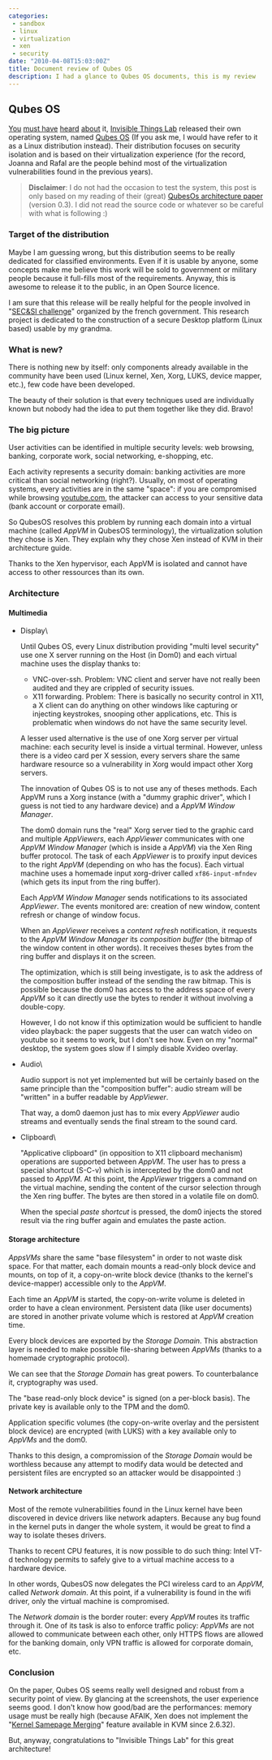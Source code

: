 ```yaml
---
categories:
 - sandbox
 - linux
 - virtualization
 - xen
 - security
date: "2010-04-08T15:03:00Z"
title: Document review of Qubes OS
description: I had a glance to Qubes OS documents, this is my review
---
```


Qubes OS
--------

[You](http://theinvisiblethings.blogspot.com/2010/04/introducing-qubes-os.html)
[must
have](http://tech.slashdot.org/story/10/04/07/1754208/Researcher-Releases-Hardened-OS-Qubes-Xen-Hits-40?)
[heard](http://linuxfr.org/2010/04/07/26705.html)
[about](http://twitter.com/alexsotirov/statuses/11796459373) it,
[Invisible Things Lab](http://invisiblethingslab.com/) released their
own operating system, named [Qubes OS](http://www.qubes-os.org/) (If you
ask me, I would have refer to it as a Linux distribution instead). Their
distribution focuses on security isolation and is based on their
virtualization experience (for the record, Joanna and Rafal are the
people behind most of the virtualization vulnerabilities found in the
previous years).

> **Disclaimer**: I do not had the occasion to test the system, this
> post is only based on my reading of their (great) [QubesOs
> architecture
> paper](http://www.qubes-os.org/files/doc/arch-spec-0.3.pdf) (version
> 0.3). I did not read the source code or whatever so be careful with
> what is following :)

### Target of the distribution

Maybe I am guessing wrong, but this distribution seems to be really
dedicated for classified environments. Even if it is usable by anyone,
some concepts make me believe this work will be sold to government or
military people because it full-fills most of the requirements. Anyway,
this is awesome to release it to the public, in an Open Source licence.

I am sure that this release will be really helpful for the people
involved in "[SEC&SI
challenge](http://www.ssi.gouv.fr/site_article91.html)" organized by the
french government. This research project is dedicated to the
construction of a secure Desktop platform (Linux based) usable by my
grandma.

### What is new?

There is nothing new by itself: only components already available in the
community have been used (Linux kernel, Xen, Xorg, LUKS, device mapper,
etc.), few code have been developed.

The beauty of their solution is that every techniques used are
individually known but nobody had the idea to put them together like
they did. Bravo!

### The big picture

User activities can be identified in multiple security levels: web
browsing, banking, corporate work, social networking, e-shopping, etc.

Each activity represents a security domain: banking activities are more
critical than social networking (right?). Usually, on most of operating
systems, every activities are in the same "space": if you are
compromised while browsing [youtube.com](#sec-1.3), the attacker can
access to your sensitive data (bank account or corporate email).

So QubesOS resolves this problem by running each domain into a virtual
machine (called *AppVM* in QubesOS terminology), the virtualization
solution they chose is Xen. They explain why they chose Xen instead of
KVM in their architecture guide.

Thanks to the Xen hypervisor, each AppVM is isolated and cannot have
access to other ressources than its own.

### Architecture

#### Multimedia

-   Display\

    Until Qubes OS, every Linux distribution providing "multi level
    security" use one X server running on the Host (in Dom0) and each
    virtual machine uses the display thanks to:

    -   VNC-over-ssh. Problem: VNC client and server have not really
        been audited and they are crippled of security issues.
    -   X11 forwarding. Problem: There is basically no security control
        in X11, a X client can do anything on other windows like
        capturing or injecting keystrokes, snooping other
        applications, etc. This is problematic when windows do not have
        the same security level.

    A lesser used alternative is the use of one Xorg server per virtual
    machine: each security level is inside a virtual terminal. However,
    unless there is a video card per X session, every servers share the
    same hardware resource so a vulnerability in Xorg would impact other
    Xorg servers.

    The innovation of Qubes OS is to not use any of theses methods. Each
    AppVM runs a Xorg instance (with a "dummy graphic driver", which I
    guess is not tied to any hardware device) and a *AppVM Window
    Manager*.

    The dom0 domain runs the "real" Xorg server tied to the graphic card
    and multiple *AppViewers*, each *AppViewer* communicates with one
    *AppVM Window Manager* (which is inside a *AppVM*) via the Xen Ring
    buffer protocol. The task of each *AppViewer* is to proxify input
    devices to the right *AppVM* (depending on who has the focus). Each
    virtual machine uses a homemade input xorg-driver called
    `xf86-input-mfndev` (which gets its input from the ring buffer).

    Each *AppVM Window Manager* sends notifications to its associated
    *AppViewer*. The events monitored are: creation of new window,
    content refresh or change of window focus.

    When an *AppViewer* receives a *content refresh* notification, it
    requests to the *AppVM Window Manager* its *composition buffer* (the
    bitmap of the window content in other words). It receives theses
    bytes from the ring buffer and displays it on the screen.

    The optimization, which is still being investigate, is to ask the
    address of the composition buffer instead of the sending the
    raw bitmap. This is possible because the dom0 has access to the
    address space of every *AppVM* so it can directly use the bytes to
    render it without involving a double-copy.

    However, I do not know if this optimization would be sufficient to
    handle video playback: the paper suggests that the user can watch
    video on youtube so it seems to work, but I don't see how. Even on
    my "normal" desktop, the system goes slow if I simply disable
    Xvideo overlay.

-   Audio\

    Audio support is not yet implemented but will be certainly based on
    the same principle than the "composition buffer": audio stream will
    be "written" in a buffer readable by *AppViewer*.

    That way, a dom0 daemon just has to mix every *AppViewer* audio
    streams and eventually sends the final stream to the sound card.

-   Clipboard\

    "Applicative clipboard" (in opposition to X11 clipboard mechanism)
    operations are supported between *AppVM*. The user has to press a
    special shortcut (S-C-v) which is intercepted by the dom0 and not
    passed to *AppVM*. At this point, the *AppViewer* triggers a command
    on the virtual machine, sending the content of the cursor selection
    through the Xen ring buffer. The bytes are then stored in a volatile
    file on dom0.

    When the special *paste shortcut* is pressed, the dom0 injects the
    stored result via the ring buffer again and emulates the
    paste action.

#### Storage architecture

*AppsVMs* share the same "base filesystem" in order to not waste disk
space. For that matter, each domain mounts a read-only block device and
mounts, on top of it, a copy-on-write block device (thanks to the
kernel's device-mapper) accessible only to the *AppVM*.

Each time an *AppVM* is started, the copy-on-write volume is deleted in
order to have a clean environment. Persistent data (like user documents)
are stored in another private volume which is restored at *AppVM*
creation time.

Every block devices are exported by the *Storage Domain*. This
abstraction layer is needed to make possible file-sharing between
*AppVMs* (thanks to a homemade cryptographic protocol).

We can see that the *Storage Domain* has great powers. To counterbalance
it, cryptography was used.

The "base read-only block device" is signed (on a per-block basis). The
private key is available only to the TPM and the dom0.

Application specific volumes (the copy-on-write overlay and the
persistent block device) are encrypted (with LUKS) with a key available
only to *AppVMs* and the dom0.

Thanks to this design, a compromission of the *Storage Domain* would be
worthless because any attempt to modify data would be detected and
persistent files are encrypted so an attacker would be disappointed :)

#### Network architecture

Most of the remote vulnerabilities found in the Linux kernel have been
discovered in device drivers like network adapters. Because any bug
found in the kernel puts in danger the whole system, it would be great
to find a way to isolate theses drivers.

Thanks to recent CPU features, it is now possible to do such thing:
Intel VT-d technology permits to safely give to a virtual machine access
to a hardware device.

In other words, QubesOS now delegates the PCI wireless card to an
*AppVM*, called *Network domain*. At this point, if a vulnerability is
found in the wifi driver, only the virtual machine is compromised.

The *Network domain* is the border router: every *AppVM* routes its
traffic through it. One of its task is also to enforce traffic policy:
*AppVMs* are not allowed to communicate between each other, only HTTPS
flows are allowed for the banking domain, only VPN traffic is allowed
for corporate domain, etc.

### Conclusion

On the paper, Qubes OS seems really well designed and robust from a
security point of view. By glancing at the screenshots, the user
experience seems good. I don't know how good/bad are the performances:
memory usage must be really high (because AFAIK, Xen does not implement
the "[Kernel Samepage
Merging](http://thread.gmane.org/gmane.comp.emulators.kvm.devel/31003)"
feature available in KVM since 2.6.32).

But, anyway, congratulations to "Invisible Things Lab" for this great
architecture!

